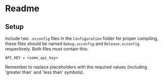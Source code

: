 #  Readme

## Setup

Include two `.xcconfig` files in the `Configuration` folder for proper compiling, these files should be named `Debug.xcconfig` and `Release.xcconfig` respectively. Both files must contain this:
```
API_KEY = <some_api_key>
```
Remember to replace placeholders with the required values (including 'greater than' and 'less than' symbols).
